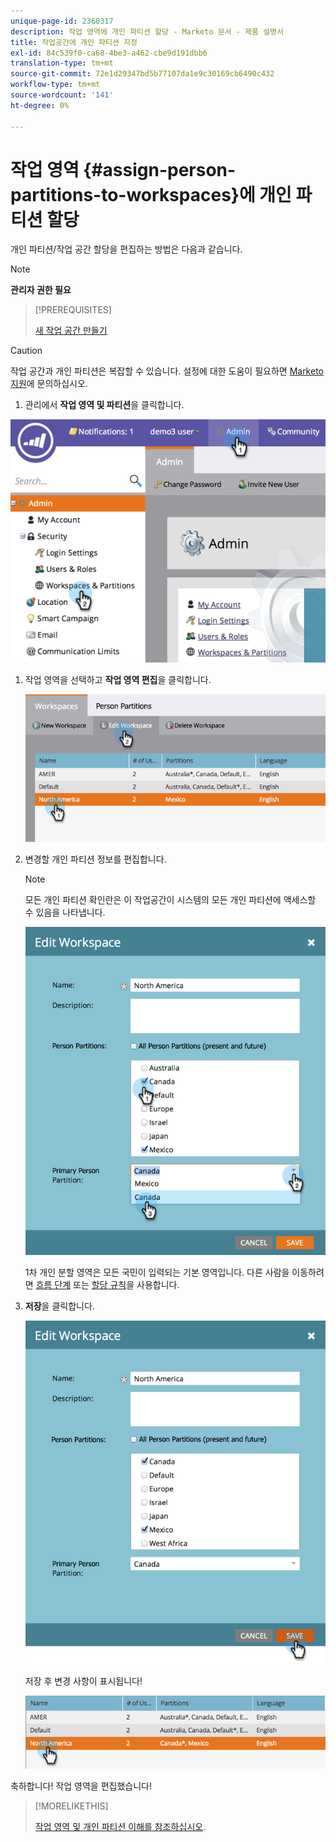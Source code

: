 ```yaml
---
unique-page-id: 2360317
description: 작업 영역에 개인 파티션 할당 - Marketo 문서 - 제품 설명서
title: 작업공간에 개인 파티션 지정
exl-id: 84c539f0-ca68-4be3-a462-cbe9d191dbb6
translation-type: tm+mt
source-git-commit: 72e1d29347bd5b77107da1e9c30169cb6490c432
workflow-type: tm+mt
source-wordcount: '141'
ht-degree: 0%

---
```


# 작업 영역 {#assign-person-partitions-to-workspaces}에 개인 파티션 할당

개인 파티션/작업 공간 할당을 편집하는 방법은 다음과 같습니다.

>[!NOTE]
>
>**관리자 권한 필요**

>[!PREREQUISITES]
>
>[새 작업 공간 만들기](/help/marketo/product-docs/administration/workspaces-and-person-partitions/create-a-new-workspace.md)

>[!CAUTION]
>
>작업 공간과 개인 파티션은 복잡할 수 있습니다. 설정에 대한 도움이 필요하면 [Marketo 지원](https://nation.marketo.com/t5/Support/ct-p/Support)에 문의하십시오.

1. 관리에서 **작업 영역 및 파티션**&#x200B;을 클릭합니다.

![](assets/image2014-9-17-11-3a13-3a24.png)

1. 작업 영역을 선택하고 **작업 영역 편집**&#x200B;을 클릭합니다.

   ![](assets/two-3.png)

1. 변경할 개인 파티션 정보를 편집합니다.

   >[!NOTE]
   >
   >모든 개인 파티션 확인란은 이 작업공간이 시스템의 모든 개인 파티션에 액세스할 수 있음을 나타냅니다.

   ![](assets/three-3.png)

   1차 개인 분할 영역은 모든 국민이 입력되는 기본 영역입니다. 다른 사람을 이동하려면 [흐름 단계](/help/marketo/product-docs/core-marketo-concepts/smart-campaigns/flow-actions/use-add-choice-in-a-flow-step.md) 또는 [할당 규칙](/help/marketo/product-docs/administration/workspaces-and-person-partitions/assigning-person-partitions-with-assignment-rules.md)을 사용합니다.

1. **저장**&#x200B;을 클릭합니다.

   ![](assets/four-3.png)

   저장 후 변경 사항이 표시됩니다!

   ![](assets/image2014-9-17-11-3a14-3a53.png)

축하합니다! 작업 영역을 편집했습니다!

>[!MORELIKETHIS]
>
>[작업 영역 및 개인 파티션 이해를 참조하십시오](/help/marketo/product-docs/administration/workspaces-and-person-partitions/understanding-workspaces-and-person-partitions.md).
